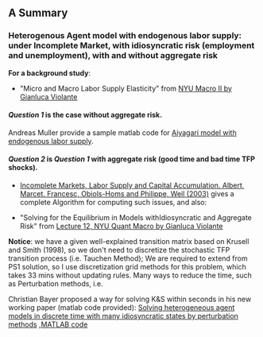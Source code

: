 ## A Summary

### Heterogenous Agent model with endogenous labor supply: under Incomplete Market, with idiosyncratic risk (employment and unemployment), with and without aggregate risk


**For a background study**:

- "Micro and Macro Labor Supply Elasticity" from  [NYU Macro II by Gianluca Violante](https://sites.google.com/a/nyu.edu/glviolante/teaching/macrotheory)

#### *Question 1* is the case without aggregate risk.

Andreas Muller provide a sample matlab code for [Aiyagari model with endogenous labor supply](https://sites.google.com/site/mrandreasmueller/resources?authuser=0).

#### *Question 2* is *Question 1* with aggregate risk (good time and bad time TFP shocks).

- [Incomplete Markets, Labor Supply and Capital Accumulation. Albert, Marcet. Francesc, Obiols-Homs and Philippe, Weil (2003)](http://digital.csic.es/bitstream/10261/57847/1/Incomplete%20Markets.pdf)
gives a complete Algorithm for computing such issues, and also:

- "Solving for the Equilibrium in Models withIdiosyncratic and Aggregate Risk" from [Lecture 12, NYU Quant Macro by Gianluca Violante](http://www.econ.nyu.edu/user/violante/NYUTeaching/QM/Fall15/Lectures/Lecture12_KS_Slides.pdf)

**Notice**: we have a given well-explained transition matrix based on Krusell and Smith (1998), so we don't need to
discretize the stochastic TFP transition process (i.e. Tauchen Method);
We are required to extend from PS1 solution, so I use discretization grid methods for this problem, which takes 33 mins without updating rules. 
Many ways to reduce the time, such as Perturbation methods, i.e.

Christian Bayer proposed a way for solving K&S within seconds in his new working paper (matlab code provided): [Solving heterogeneous agent models in discrete time with many idiosyncratic states by perturbation methods](http://www.cepr.org/active/publications/discussion_papers/dp.php?dpno=13071)
,[MATLAB code](http://www.wiwi.uni-bonn.de/bayer/REPLICATION/Linearize.zip)
